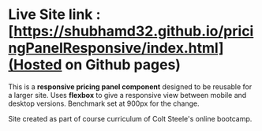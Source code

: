 # Live Site link : [https://shubhamd32.github.io/pricingPanelResponsive/index.html](Hosted on Github pages)

This is a **responsive pricing panel component** designed to be reusable for a larger site. Uses **flexbox** to give a responsive view between mobile and desktop versions.
Benchmark set at 900px for the change.

Site created as part of course curriculum of Colt Steele's online bootcamp.
